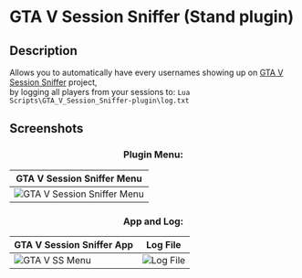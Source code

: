 # GTA V Session Sniffer (Stand plugin)

## Description

Allows you to automatically have every usernames showing up on [GTA V Session Sniffer](https://github.com/BUZZARDGTA/GTA-V-Session-Sniffer) project,<br>
by logging all players from your sessions to:
`Lua Scripts\GTA_V_Session_Sniffer-plugin\log.txt`

## Screenshots

### <div align="center">Plugin Menu:</div>

| GTA V Session Sniffer Menu |
| -------------------------- |
| ![GTA V Session Sniffer Menu](https://github.com/user-attachments/assets/ef068cfc-58aa-4401-a458-3355a50c589e) |

### <div align="center">App and Log:</div>

| GTA V Session Sniffer App | Log File |
| ------------------------- | -------- |
| ![GTA V SS Menu](https://github.com/BUZZARDGTA/GTA_V_Session_Sniffer-plugin-2Take1-Lua/assets/62464560/54cbfc89-bede-4ae3-b1f9-ef95c8474b70) | ![Log File](https://github.com/BUZZARDGTA/GTA_V_Session_Sniffer-plugin-2Take1-Lua/assets/62464560/05a5a64b-44a4-404c-9ef7-febd61851dd2) |
